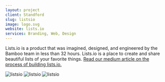 ```yaml
---
layout: project
client: Standford
slug: listsio
image: logo.svg 
website: lists.io
services: Branding, Web, Design
---
```


Lists.io is a product that was imagined, designed, and engineered by the Bamboo team in less than 32 hours. Lists.io is a place to create and share beautiful lists of your favorite things. [Read our medium article on the process of building lists.io.](https://medium.com/@listsio/building-a-product-in-32-hours-95a9a6b32b2b)

![listsio](/images/client-assets/{{page.slug}}/01.jpg)
![listsio](/images/client-assets/{{page.slug}}/02.jpg)
![listsio](/images/client-assets/{{page.slug}}/03.jpg)
